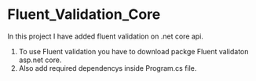 # Fluent_Validation_Core
In this project I have added fluent validation on .net core api.

1. To use Fluent validation you have to download packge Fluent validaton asp.net core.
2. Also add required dependencys inside Program.cs file.
